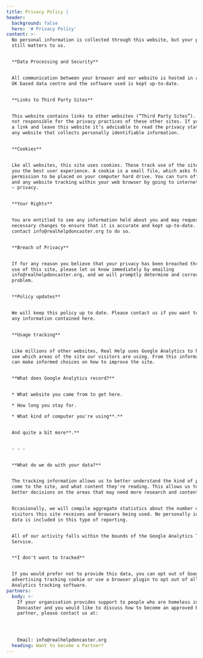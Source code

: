 ```yaml
---
title: Privacy Policy |
header:
  background: false
  hero: '# Privacy Policy'
content: >-
  No personal information is collected through this website, but your privacy
  still matters to us.


  **Data Processing and Security**


  All communication between your browser and our website is hosted in a secure
  UK based data centre and the software used is kept up-to-date.


  **Links to Third Party Sites**


  This website contains links to other websites (“Third Party Sites”). We are
  not responsible for the privacy practices of these other sites. If you follow
  a link and leave this website it’s advisable to read the privacy statements of
  any website that collects personally identifiable information.


  **Cookies**


  Lke all websites, this site uses cookies. These track use of the site and give
  you the best user experience. A cookie is a small file, which asks for
  permission to be placed on your computer hard drive. You can turn off cookies
  and any website tracking within your web browser by going to internet options
  – privacy.


  **Your Rights**


  You are entitled to see any information held about you and may request any
  necessary changes to ensure that it is accurate and kept up-to-date. Please
  contact info@realhelpdoncaster.org to do so.


  **Breach of Privacy**


  If for any reason you believe that your privacy has been breached through the
  use of this site, please let us know immediately by emailing
  info@realhelpdoncaster.org, and we will promptly determine and correct the
  problem.


  **Policy updates**


  We will keep this policy up to date. Please contact us if you want to discuss
  any information contained here.


  **Usage tracking**


  Like millions of other websites, Real Help uses Google Analytics to help us
  see which areas of the site our visitors are using. From this information, we
  can make informed choices on how to improve the site.


  **What does Google Analytics record?**


  * What website you came from to get here.

  * How long you stay for.

  * What kind of computer you're using**.**


  And quite a bit more**.**


  - - -


  **What do we do with your data?**


  The tracking information allows us to better understand the kind of people who
  come to the site, and what content they're reading. This allows us to make
  better decisions on the areas that may need more research and content.


  Occasionally, we will compile aggregate statistics about the number of
  visitors this site receives and browsers being used. No personally identifying
  data is included in this type of reporting.


  All of our activity falls within the bounds of the Google Analytics Terms of
  Service.


  **I don't want to tracked**


  If you would prefer not to provide this data, you can opt out of Google’s
  advertising tracking cookie or use a browser plugin to opt out of all Google
  Analytics tracking software.
partners:
  body: >-
    If your organisation provides support to people who are homeless in
    Doncaster and you would like to discuss how to become an approved Real Help
    partner, please contact us at:




    Email: info@realhelpdoncaster.org
  heading: Want to become a Partner?
---
```



